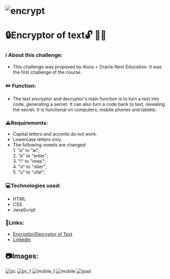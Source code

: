 # ![encrypt](https://user-images.githubusercontent.com/103202544/168692372-7d86f8cf-f67b-4582-b1f0-d373a4a7f22d.png)
# 🔒**Encryptor of text**🔓 👩‍💻

### ℹ️ About this challenge:

* This challenge was proposed by Alura + Oracle Next Education. It was the first challenge of the course.

### ✏️ Function:

* The text encryptor and decryptor's main function is to turn a text into code, generating a secret. It can also turn a code back to text, revealing the secret. It is functional on computers, mobile phones and tablets.

### ⚠️Requirements:

* Capital letters and accents do not work.
* Lowercase letters only.
* The following vowels are changed: <br>
      1. "a" to "ai"; <br>
      2. "e" to "enter"; <br>
      3. "i" to "imes"; <br>
      4. "o" to "ober"; <br>
      5. "u" to "ufat"; <br>

### 💻Technologies used:

* HTML
* CSS
* JavaScript

### 🔗Links: 

* <a href="https://qbrubs.github.io/encrypt_decrypt_text/">Encryptor/Decryptor of Text</a>
* <a href="https://linkedin.com/in/qbrubs/">LinkedIn</a>
    
## 📷Images:

![pc](https://user-images.githubusercontent.com/103202544/168694157-c98a69ed-7e10-45ac-9483-cecd9c8c9524.png)
![pc_1](https://user-images.githubusercontent.com/103202544/168694171-0c70d784-ee01-4316-b5eb-555e9746a92a.png)
![mobile_1](https://user-images.githubusercontent.com/103202544/168694191-5dbfbd84-e9e0-4a90-9532-dfa06e6a6cb3.png)
![mobile](https://user-images.githubusercontent.com/103202544/168694211-39464a20-d144-47ab-9c96-5ac12dc85954.png)
![ipad](https://user-images.githubusercontent.com/103202544/168694219-342da74b-489b-4c9b-83d6-c9e056d84e87.png)
